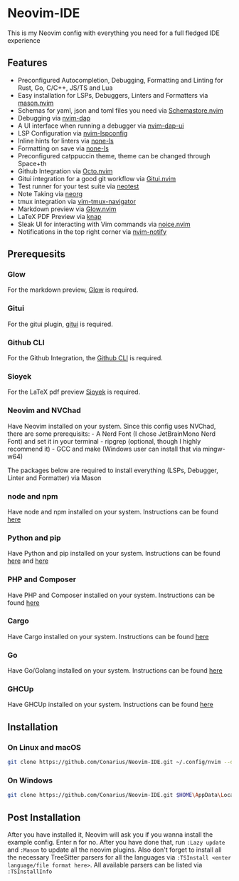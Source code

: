 # Neovim-IDE

This is my Neovim config with everything you need for a full fledged IDE experience

## Features

- Preconfigured Autocompletion, Debugging, Formatting and Linting for Rust, Go, C/C++, JS/TS and Lua
- Easy installation for LSPs, Debuggers, Linters and Formatters via [mason.nvim](https://github.com/williamboman/mason.nvim)
- Schemas for yaml, json and toml files you need via [Schemastore.nvim](https://github.com/b0o/SchemaStore.nvim)
- Debugging via [nvim-dap](https://github.com/mfussenegger/nvim-dap)
- A UI interface when running a debugger via [nvim-dap-ui](https://github.com/rcarriga/nvim-dap-ui)
- LSP Configuration via [nvim-lspconfig](https://github.com/neovim/nvim-lspconfig)
- Inline hints for linters via [none-ls](https://github.com/nvimtools/none-ls.nvim)
- Formatting on save via [none-ls](https://github.com/nvimtools/none-ls.nvim)
- Preconfigured catppuccin theme, theme can be changed through Space+th
- Github Integration via [Octo.nvim](https://github.com/pwntester/octo.nvim)
- Gitui integration for a good git workflow via [Gitui.nvim](https://github.com/brneor/gitui.nvim)
- Test runner for your test suite via [neotest](https://github.com/nvim-neotest/neotest)
- Note Taking via [neorg](https://github.com/nvim-neorg/neorg)
- tmux integration via [vim-tmux-navigator](https://github.com/christoomey/vim-tmux-navigator)
- Markdown preview via [Glow.nvim](https://github.com/ellisonleao/glow.nvim)
- LaTeX PDF Preview via [knap](https://github.com/frabjous/knap)
- Sleak UI for interacting with Vim commands via [noice.nvim](https://github.com/folke/noice.nvim)
- Notifications in the top right corner via [nvim-notify](https://github.com/rcarriga/nvim-notify)

## Prerequesits

### Glow

For the markdown preview, [Glow](https://github.com/ellisonleao/glow.nvim) is required.

### Gitui

For the gitui plugin, [gitui](https://github.com/extrawurst/gitui) is required.

### Github CLI

For the Github Integration, the [Github CLI](https://github.com/cli/cli#installation) is required.

### Sioyek

For the LaTeX pdf preview [Sioyek](https://sioyek.info/) is required.

### Neovim and NVChad

Have Neovim installed on your system. Since this config uses NVChad, there are some prerequisits: - A Nerd Font (I chose JetBrainMono Nerd Font) and set it in your terminal - ripgrep (optional, though I highly recommend it) - GCC and make (Windows user can install that via mingw-w64)

The packages below are required to install everything (LSPs, Debugger, Linter and Formatter) via Mason

### node and npm

Have node and npm installed on your system. Instructions can be found [here](https://nodejs.org/en/download/package-manager)

### Python and pip

Have Python and pip installed on your system. Instructions can be found [here](https://docs.python.org/3/using/index.html) and [here](https://packaging.python.org/en/latest/guides/installing-using-linux-tools/#installing-pip-setuptools-wheel-with-linux-package-managers)

### PHP and Composer

Have PHP and Composer installed on your system. Instructions can be found [here](https://getcomposer.org/doc//00-intro.md)

### Cargo

Have Cargo installed on your system. Instructions can be found [here](https://rust-lang.org/learn/get-started)

### Go

Have Go/Golang installed on your system. Instructions can be found [here](https://go.dev/doc/install)

### GHCUp

Have GHCUp installed on your system. Instructions can be found [here](https://www.haskell.org/ghcup/install/)

## Installation

### On Linux and macOS

```sh
git clone https://github.com/Conarius/Neovim-IDE.git ~/.config/nvim --depth 1 && nvim
```

### On Windows

```sh
git clone https://github.com/Conarius/Neovim-IDE.git $HOME\AppData\Local\nvim --depth 1 && nvim
```

## Post Installation

After you have installed it, Neovim will ask you if you wanna install the example config. Enter n for no. After you have done that, run `:Lazy update` and `:Mason` to update all the neovim plugins. Also don't forget to install all the necessary TreeSitter parsers for all the languages via `:TSInstall <enter language/file format here>`. All available parsers can be listed via `:TSInstallInfo`
